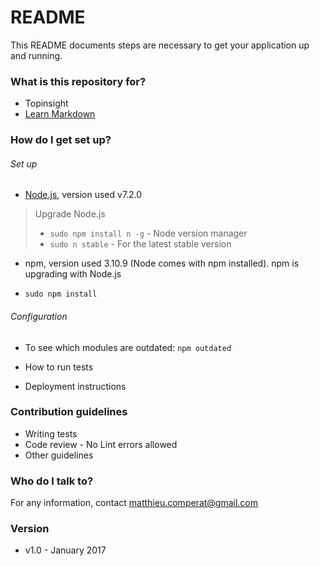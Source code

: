# README #

This README documents steps are necessary to get your application up and running.

### What is this repository for? ###

* Topinsight
* [Learn Markdown](https://bitbucket.org/tutorials/markdowndemo)

### How do I get set up? ###

###### Set up ######
* [Node.js](https://nodejs.org/en/download/), version used v7.2.0
> Upgrade Node.js
> * `sudo npm install n -g` - Node version manager
> * `sudo n stable` - For the latest stable version
* npm, version used 3.10.9 (Node comes with npm installed). npm is upgrading with Node.js

* `sudo npm install`

###### Configuration ######

* To see which modules are outdated: `npm outdated`

* How to run tests
* Deployment instructions

### Contribution guidelines ###

* Writing tests
* Code review - No Lint errors allowed
* Other guidelines

### Who do I talk to? ###

For any information, contact matthieu.comperat@gmail.com

### Version ###
* v1.0 - January 2017